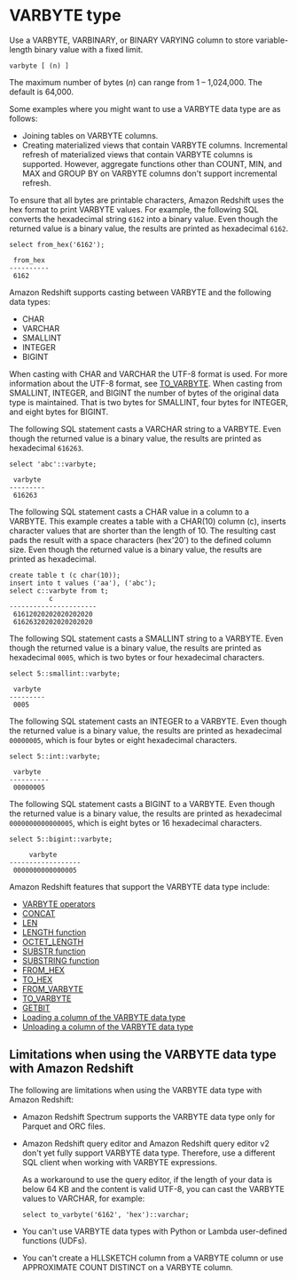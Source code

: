 # VARBYTE type<a name="r_VARBYTE_type"></a>

Use a VARBYTE, VARBINARY, or BINARY VARYING column to store variable\-length binary value with a fixed limit\. 

```
varbyte [ (n) ]
```

The maximum number of bytes \(*n*\) can range from 1 – 1,024,000\. The default is 64,000\. 

Some examples where you might want to use a VARBYTE data type are as follows:
+ Joining tables on VARBYTE columns\.
+ Creating materialized views that contain VARBYTE columns\. Incremental refresh of materialized views that contain VARBYTE columns is supported\. However, aggregate functions other than COUNT, MIN, and MAX and GROUP BY on VARBYTE columns don't support incremental refresh\.

To ensure that all bytes are printable characters, Amazon Redshift uses the hex format to print VARBYTE values\. For example, the following SQL converts the hexadecimal string `6162` into a binary value\. Even though the returned value is a binary value, the results are printed as hexadecimal `6162`\.

```
select from_hex('6162');
                      
 from_hex
----------
 6162
```

Amazon Redshift supports casting between VARBYTE and the following data types:
+ CHAR
+ VARCHAR
+ SMALLINT
+ INTEGER
+ BIGINT

When casting with CHAR and VARCHAR the UTF\-8 format is used\. For more information about the UTF\-8 format, see [TO\_VARBYTE](r_TO_VARBYTE.md)\. When casting from SMALLINT, INTEGER, and BIGINT the number of bytes of the original data type is maintained\. That is two bytes for SMALLINT, four bytes for INTEGER, and eight bytes for BIGINT\.

The following SQL statement casts a VARCHAR string to a VARBYTE\. Even though the returned value is a binary value, the results are printed as hexadecimal `616263`\.

```
select 'abc'::varbyte;
                      
 varbyte
---------
 616263
```

The following SQL statement casts a CHAR value in a column to a VARBYTE\. This example creates a table with a CHAR\(10\) column \(c\), inserts character values that are shorter than the length of 10\. The resulting cast pads the result with a space characters \(hex'20'\) to the defined column size\. Even though the returned value is a binary value, the results are printed as hexadecimal\.

```
create table t (c char(10));
insert into t values ('aa'), ('abc');                 
select c::varbyte from t;
          c
----------------------
 61612020202020202020
 61626320202020202020
```

The following SQL statement casts a SMALLINT string to a VARBYTE\. Even though the returned value is a binary value, the results are printed as hexadecimal `0005`, which is two bytes or four hexadecimal characters\.

```
select 5::smallint::varbyte;
                  
 varbyte
---------
 0005
```

The following SQL statement casts an INTEGER to a VARBYTE\. Even though the returned value is a binary value, the results are printed as hexadecimal `00000005`, which is four bytes or eight hexadecimal characters\.

```
select 5::int::varbyte;
                  
 varbyte
----------
 00000005
```

The following SQL statement casts a BIGINT to a VARBYTE\. Even though the returned value is a binary value, the results are printed as hexadecimal `0000000000000005`, which is eight bytes or 16 hexadecimal characters\.

```
select 5::bigint::varbyte;
                  
     varbyte
------------------
 0000000000000005
```

Amazon Redshift features that support the VARBYTE data type include:
+ [VARBYTE operators](r_VARBYTE_OPERATORS.md)
+ [CONCAT](r_CONCAT.md)
+ [LEN](r_LEN.md)
+ [LENGTH function](r_LENGTH.md)
+ [OCTET\_LENGTH](r_OCTET_LENGTH.md)
+ [SUBSTR function](r_SUBSTR.md)
+ [SUBSTRING function](r_SUBSTRING.md)
+ [FROM\_HEX](r_FROM_HEX.md)
+ [TO\_HEX](r_TO_HEX.md)
+ [FROM\_VARBYTE](r_FROM_VARBYTE.md)
+ [TO\_VARBYTE](r_TO_VARBYTE.md)
+ [GETBIT](r_GETBIT.md)
+ [Loading a column of the VARBYTE data type](copy-usage-varbyte.md)
+ [Unloading a column of the VARBYTE data type](r_UNLOAD.md#unload-usage-notes)

## Limitations when using the VARBYTE data type with Amazon Redshift<a name="varbyte-limitations"></a>

The following are limitations when using the VARBYTE data type with Amazon Redshift: 
+ Amazon Redshift Spectrum supports the VARBYTE data type only for Parquet and ORC files\.
+ Amazon Redshift query editor and Amazon Redshift query editor v2 don't yet fully support VARBYTE data type\. Therefore, use a different SQL client when working with VARBYTE expressions\. 

  As a workaround to use the query editor, if the length of your data is below 64 KB and the content is valid UTF\-8, you can cast the VARBYTE values to VARCHAR, for example:

  ```
  select to_varbyte('6162', 'hex')::varchar;
  ```
+ You can't use VARBYTE data types with Python or Lambda user\-defined functions \(UDFs\)\. 
+ You can't create a HLLSKETCH column from a VARBYTE column or use APPROXIMATE COUNT DISTINCT on a VARBYTE column\. 